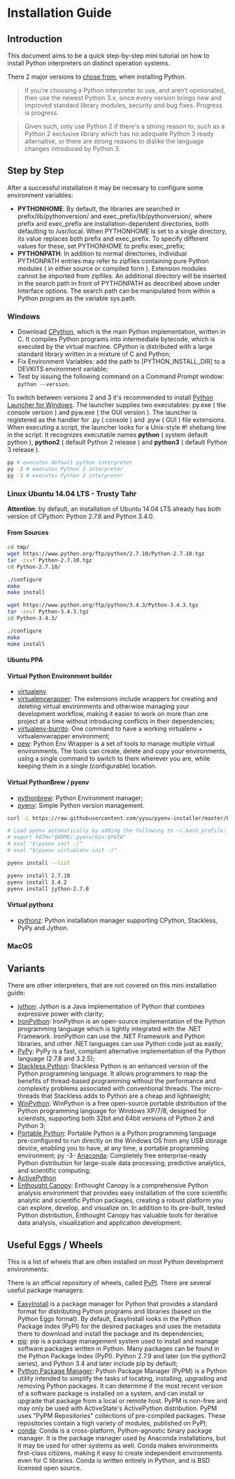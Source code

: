 # Installation Guide

## Introduction

This document aims to be a quick step-by-step mini tutorial on how to install Python interpreters on distinct operation systems.

There 2 major versions to [chose from](https://wiki.python.org/moin/Python2orPython3), when installing Python.

> If you’re choosing a Python interpreter to use, and aren’t opinionated, then use the newest Python 3.x, since every version brings new and improved standard library modules, security and bug fixes. Progress is progress.

> Given such, only use Python 2 if there's a strong reason to, such as a Python 2 exclusive library which has no adequate Python 3 ready alternative, or there are strong reasons to dislike the language changes introduced by Python 3.

## Step by Step

After a successful installation it may be necesary to configure some environment variables:

- **PYTHONHOME**: By default, the libraries are searched in prefix/lib/pythonversion/ and exec_prefix/lib/pythonversion/, where prefix and exec_prefix are installation-dependent directories, both defaulting to /usr/local. When PYTHONHOME is set to a single directory, its value replaces both prefix and exec_prefix. To specify different values for these, set PYTHONHOME to prefix:exec_prefix;
- **PYTHONPATH**: In addition to normal directories, individual PYTHONPATH entries may refer to zipfiles containing pure Python modules ( in either source or compiled form ). Extension modules cannot be imported from zipfiles. An additional directory will be inserted in the search path in front of PYTHONPATH as described above under Interface options. The search path can be manipulated from within a Python program as the variable sys.path.

### Windows

- Download [CPython](https://www.python.org/downloads/), which is the main Python implementation, written in C. It compiles Python programs into intermediate bytecode, which is executed by the virtual machine. CPython is distributed with a large standard library written in a mixture of C and Python;
- Fix Environment Variables: add the path to [PYTHON_INSTALL_DIR] to a DEVKITS environment variable;
- Test by issuing the following command on a Command Prompt window:<br/>```python --version```.

To switch between versions 2 and 3 it's recommended to install [Python Launcher for Windows](https://bitbucket.org/vinay.sajip/pylauncher/downloads). The launcher supplies two executables: py.exe ( the console version ) and pyw.exe ( the GUI version ). The launcher is registered as the handler for .py ( console ) and .pyw ( GUI ) file extensions. When executing a script, the launcher looks for a Unix-style #! shebang line in the script. It recognizes executable names **python** ( system default python ), **python2** ( default Python 2 release ) and **python3** ( default Python 3 release ). 

```bash
py # executes default python interpreter
py -2 # executes Python 2 interpreter
py -3 # executes Python 3 interpreter
```

### Linux Ubuntu 14.04 LTS - Trusty Tahr

**Attention**: by default, an installation of Ubuntu 14.04 LTS already has both version of CPython: Python 2.7.6 and Python 3.4.0.

#### From Sources

```bash
cd tmp/
wget https://www.python.org/ftp/python/2.7.10/Python-2.7.10.tgz
tar -zxvf Python-2.7.10.tgz
cd Python-2.7.10/

./configure
make
make install

wget https://www.python.org/ftp/python/3.4.3/Python-3.4.3.tgz
tar -zxvf Python-3.4.3.tgz
cd Python-3.4.3/

./configure
make
make install
```

#### Ubuntu PPA

#### Virtual Python Environment builder

- [virtualenv](https://pypi.python.org/pypi/virtualenv)
- [virtualenvwrapper](https://bitbucket.org/dhellmann/virtualenvwrapper): The extensions include wrappers for creating and deleting virtual environments and otherwise managing your development workflow, making it easier to work on more than one project at a time without introducing conflicts in their dependencies;
- [virtualenv-burrito](https://github.com/brainsik/virtualenv-burrito): One command to have a working virtualenv + virtualenvwrapper environment;
- [pew](https://pypi.python.org/pypi/pew/): Python Env Wrapper is a set of tools to manage multiple virtual environments. The tools can create, delete and copy your environments, using a single command to switch to them wherever you are, while keeping them in a single (configurable) location.

#### Virtual PythonBrew / pyenv

- [pythonbrew](https://github.com/utahta/pythonbrew): Python Environment manager;
- [pyenv](https://github.com/yyuu/pyenv): Simple Python version management.

```bash
curl -L https://raw.githubusercontent.com/yyuu/pyenv-installer/master/bin/pyenv-installer | bash

# Load pyenv automatically by adding the following to ~/.bash_profile:
# export PATH="$HOME/.pyenv/bin:$PATH"
# eval "$(pyenv init -)"
# eval "$(pyenv virtualenv-init -)"

pyenv install --list

pyenv install 2.7.10
pyenv install 3.4.2
pyenv install jython-2.7.0
```

#### Virtual pythonz

- [pythonz](https://github.com/saghul/pythonz): Python installation manager supporting CPython, Stackless, PyPy and Jython.

### MacOS

## Variants

There are other interpreters, that are not covered on this mini installation guide:

- [jython](http://www.jython.org/): Jython is a Java implementation of Python that combines expressive power with clarity;
- [IronPython](http://ironpython.net/): IronPython is an open-source implementation of the Python programming language which is tightly integrated with the .NET Framework. IronPython can use the .NET Framework and Python libraries, and other .NET languages can use Python code just as easily;
- [PyPy](http://pypy.org/): PyPy is a fast, compliant alternative implementation of the Python language (2.7.8 and 3.2.5);
- [Stackless Python](http://www.stackless.com/): Stackless Python is an enhanced version of the Python programming language. It allows programmers to reap the benefits of thread-based programming without the performance and complexity problems associated with conventional threads. The micro-threads that Stackless adds to Python are a cheap and lightweight;
- [WinPython](http://winpython.github.io/): WinPython is a free open-source portable distribution of the Python programming language for Windows XP/7/8, designed for scientists, supporting both 32bit and 64bit versions of Python 2 and Python 3;
- [Portable Python](http://portablepython.com/): Portable Python is a Python programming language pre-configured to run directly on the Windows OS from any USB storage device, enabling you to have, at any time, a portable programming environment;
py -3- [Anaconda](https://store.continuum.io/cshop/anaconda/): Completely free enterprise-ready Python distribution for large-scale data processing, predictive analytics, and scientific computing;
- [ActivePython](http://www.activestate.com/activepython)
- [Enthought Canopy](https://www.enthought.com/products/epd/): Enthought Canopy is a comprehensive Python analysis environment that provides easy installation of the core scientific analytic and scientific Python packages, creating a robust platform you can explore, develop, and visualize on. In addition to its pre-built, tested Python distribution, Enthought Canopy has valuable tools for iterative data analysis, visualization and application development.

## Useful Eggs / Wheels

This is a list of wheels that are often installed on most Python development environments:

There is an official repository of wheels, called [PyPI](https://pypi.python.org/pypi). There are several useful package managers:

- [EasyInstall](https://pypi.python.org/pypi/wheel) is a package manager for Python that provides a standard format for distributing Python programs and libraries (based on the Python Eggs format). By default, EasyInstall looks in the Python Package Index (PyPI) for the desired packages and uses the metadata there to download and install the package and its dependencies; 
- [pip](https://pip.pypa.io/en/stable/): pip is a package management system used to install and manage software packages written in Python. Many packages can be found in the Python Package Index (PyPI). Python 2.7.9 and later (on the python2 series), and Python 3.4 and later include pip by default;
- [Python Package Manager](http://pypm.activestate.com/): Python Package Manager (PyPM) is a Python utility intended to simplify the tasks of locating, installing, upgrading and removing Python packages. It can determine if the most recent version of a software package is installed on a system, and can install or upgrade that package from a local or remote host. PyPM is non-free and may only be used with ActiveState's ActivePython distribution. PyPM uses "PyPM Repositories" collections of pre-compiled packages. These repositories contain a high variety of modules, published on PyPI;
- [conda](http://conda.pydata.org/): Conda is a cross-platform, Python-agnostic binary package manager. It is the package manager used by Anaconda installations, but it may be used for other systems as well. Conda makes environments first-class citizens, making it easy to create independent environments even for C libraries. Conda is written entirely in Python, and is BSD licensed open source.

